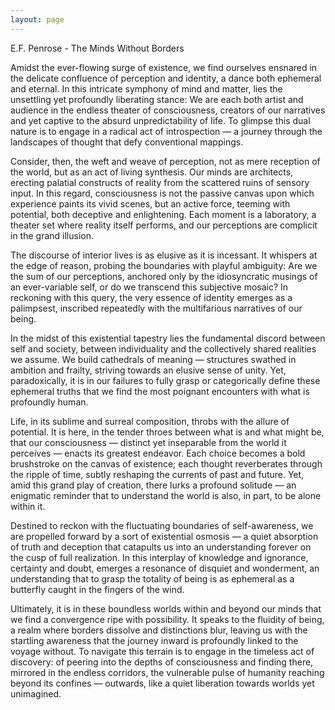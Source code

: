 ```yaml
---
layout: page
---
```

E.F. Penrose - The Minds Without Borders

Amidst the ever-flowing surge of existence, we find ourselves ensnared in the delicate confluence of perception and identity, a dance both ephemeral and eternal. In this intricate symphony of mind and matter, lies the unsettling yet profoundly liberating stance: We are each both artist and audience in the endless theater of consciousness, creators of our narratives and yet captive to the absurd unpredictability of life. To glimpse this dual nature is to engage in a radical act of introspection — a journey through the landscapes of thought that defy conventional mappings.

Consider, then, the weft and weave of perception, not as mere reception of the world, but as an act of living synthesis. Our minds are architects, erecting palatial constructs of reality from the scattered ruins of sensory input. In this regard, consciousness is not the passive canvas upon which experience paints its vivid scenes, but an active force, teeming with potential, both deceptive and enlightening. Each moment is a laboratory, a theater set where reality itself performs, and our perceptions are complicit in the grand illusion.

The discourse of interior lives is as elusive as it is incessant. It whispers at the edge of reason, probing the boundaries with playful ambiguity: Are we the sum of our perceptions, anchored only by the idiosyncratic musings of an ever-variable self, or do we transcend this subjective mosaic? In reckoning with this query, the very essence of identity emerges as a palimpsest, inscribed repeatedly with the multifarious narratives of our being.

In the midst of this existential tapestry lies the fundamental discord between self and society, between individuality and the collectively shared realities we assume. We build cathedrals of meaning — structures swathed in ambition and frailty, striving towards an elusive sense of unity. Yet, paradoxically, it is in our failures to fully grasp or categorically define these ephemeral truths that we find the most poignant encounters with what is profoundly human.

Life, in its sublime and surreal composition, throbs with the allure of potential. It is here, in the tender throes between what is and what might be, that our consciousness — distinct yet inseparable from the world it perceives — enacts its greatest endeavor. Each choice becomes a bold brushstroke on the canvas of existence; each thought reverberates through the ripple of time, subtly reshaping the currents of past and future. Yet, amid this grand play of creation, there lurks a profound solitude — an enigmatic reminder that to understand the world is also, in part, to be alone within it.

Destined to reckon with the fluctuating boundaries of self-awareness, we are propelled forward by a sort of existential osmosis — a quiet absorption of truth and deception that catapults us into an understanding forever on the cusp of full realization. In this interplay of knowledge and ignorance, certainty and doubt, emerges a resonance of disquiet and wonderment, an understanding that to grasp the totality of being is as ephemeral as a butterfly caught in the fingers of the wind.

Ultimately, it is in these boundless worlds within and beyond our minds that we find a convergence ripe with possibility. It speaks to the fluidity of being, a realm where borders dissolve and distinctions blur, leaving us with the startling awareness that the journey inward is profoundly linked to the voyage without. To navigate this terrain is to engage in the timeless act of discovery: of peering into the depths of consciousness and finding there, mirrored in the endless corridors, the vulnerable pulse of humanity reaching beyond its confines — outwards, like a quiet liberation towards worlds yet unimagined.